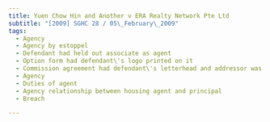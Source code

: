 ```yaml
---
title: Yuen Chow Hin and Another v ERA Realty Network Pte Ltd 
subtitle: "[2009] SGHC 28 / 05\_February\_2009"
tags:
  - Agency
  - Agency by estoppel
  - Defendant had held out associate as agent
  - Option form had defendant\'s logo printed on it
  - Commission agreement had defendant\'s letterhead and addressor was identified as defendant
  - Agency
  - Duties of agent
  - Agency relationship between housing agent and principal
  - Breach

---
```


